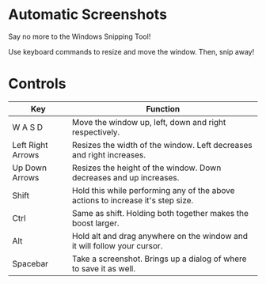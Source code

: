 # Automatic Screenshots
Say no more to the Windows Snipping Tool! 

Use keyboard commands to resize and move the window. Then, snip away!

# Controls
| Key               | Function                                                                        |
|-------------------|---------------------------------------------------------------------------------|
| W A S D           | Move the window up, left, down and right respectively.                          |
| Left Right Arrows | Resizes the width of the window. Left decreases and right increases.            |
| Up Down Arrows    | Resizes the height of the window. Down decreases and up increases.              |
| Shift             | Hold this while performing any of the above actions to increase it's step size. |
| Ctrl              | Same as shift. Holding both together makes the boost larger.                    |
| Alt               | Hold alt and drag anywhere on the window and it will follow your cursor.        |
| Spacebar          | Take a screenshot. Brings up a dialog of where to save it as well.              |
